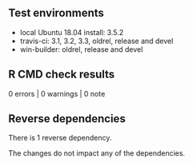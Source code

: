 ## Test environments
* local Ubuntu 18.04 install: 3.5.2
* travis-ci: 3.1, 3.2, 3.3, oldrel, release and devel
* win-builder: oldrel, release and devel

## R CMD check results

0 errors | 0 warnings | 0 note

## Reverse dependencies

There is 1 reverse dependency. 

The changes do not impact any of the dependencies.
